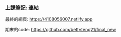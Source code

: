### 上課筆記: **[連結](https://hackmd.io/@afuoVpqBTE60TjqvxK7JHA/ryUmAoAQY#HTML5-%E7%A8%8B%E5%BC%8F%E8%A8%AD%E8%A8%88-%E5%AD%B8%E7%BF%92%E6%97%A5%E8%AA%8C)**

最終的網頁: https://4108056007.netlify.app

期末的code: https://github.com/bettyteng21/final_new

